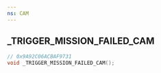 ```yaml
---
ns: CAM
---
```

## _TRIGGER_MISSION_FAILED_CAM

```c
// 0x9A92C06ACBAF9731
void _TRIGGER_MISSION_FAILED_CAM();
```

